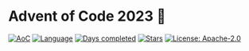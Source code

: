 # Advent of Code 2023 🎁

[![AoC](https://img.shields.io/badge/Advent%20of%20Code-2023-yellowgreen?style=for-the-badge)](https://adventofcode.com/2023)
[![Language](https://img.shields.io/badge/Language-TypeScript-ff69b4?style=for-the-badge)](https://kotlinlang.org/)
[![Days completed](https://img.shields.io/badge/Days%20Completed-1-red?style=for-the-badge)](https://github.com/julia-kim/advent-of-code-2023/tree/main/src/main/kotlin/days)
[![Stars](https://img.shields.io/badge/Stars%20⭐%20-2-yellow?style=for-the-badge)](https://github.com/julia-kim/advent-of-code-2023/tree/main/src/main/kotlin/days)
[![License: Apache-2.0](https://img.shields.io/github/license/julia-kim/advent-of-code-2023?style=for-the-badge)](https://www.apache.org/licenses/LICENSE-2.0)